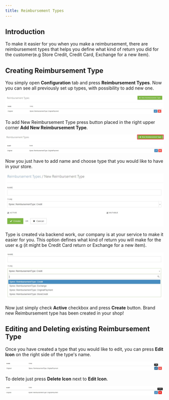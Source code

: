 ```yaml
---
title: Reimbursement Types
---
```


## Introduction

To make it easier for you when you make a reimbursement, there are reimbursement types that helps you define what kind of return you did for the customer(e.g Store Credit, Credit Card, Exchange for a new item).

## Creating Reimbursement Type

You simply open **Configuration** tab and press **Reimbursement Types**. 
Now you can see all previously set up types, with possibility to add new one.

![Reimbursement types](../../../images/user/config/reimbursement_types.jpg)

To add New Reimbursement Type press button placed in the right upper corner **Add New Reimbursement Type**.

![Add Reimbursement Types](../../../images/user/config/add_reimbursement_types.jpg)

Now you just have to add name and choose type that you would like to have in your store. 

![Add Reimbursement Types inside](../../../images/user/config/add_reimbursement_types_inside.jpg)

Type is created via backend work, our company is at your service to make it easier for you. This option defines what kind of return you will make for the user e.g (it might be Credit Card return or Exchange for a new item).

![Reimbursement Types dropdown](../../../images/user/config/reimbursement_types_dropdown.jpg)

Now just simply check **Active** checkbox and press **Create** button. Brand new Reimbursement type has been created in your shop!

## Editing and Deleting existing Reimbursement Type

Once you have created a type that you would like to edit, you can press **Edit Icon** on the right side of the type's name.

![Reimbursement Edit Icon](../../../images/user/config/reimbursement_edit_icon.jpg)

To delete just press **Delete Icon** next to **Edit Icon**.

![Reimbursement Delete Icon](../../../images/user/config/reimbursement_delete_icon.jpg)
